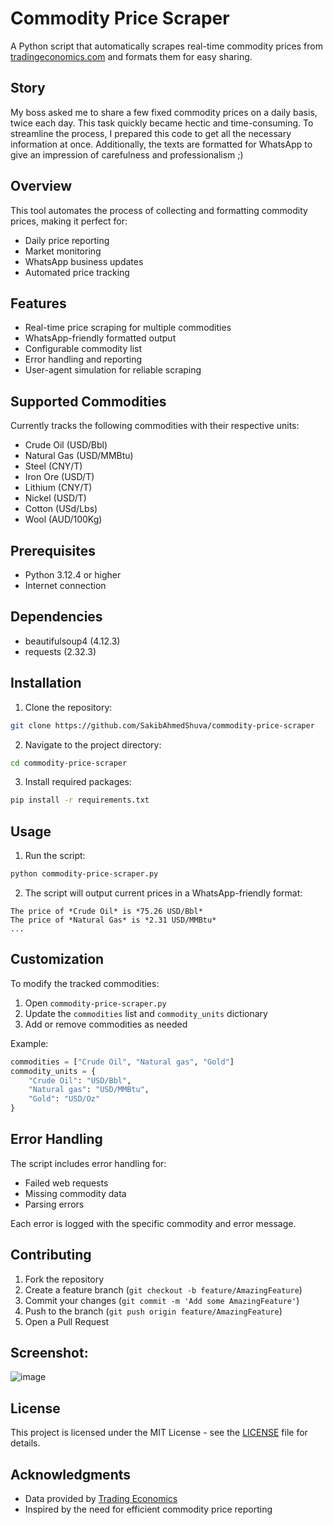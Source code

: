 # Commodity Price Scraper

A Python script that automatically scrapes real-time commodity prices from [tradingeconomics.com](https://tradingeconomics.com/commodities) and formats them for easy sharing.

## Story

My boss asked me to share a few fixed commodity prices on a daily basis, twice each day. This task quickly became hectic and time-consuming. To streamline the process, I prepared this code to get all the necessary information at once. Additionally, the texts are formatted for WhatsApp to give an impression of carefulness and professionalism ;)

## Overview

This tool automates the process of collecting and formatting commodity prices, making it perfect for:
- Daily price reporting
- Market monitoring
- WhatsApp business updates
- Automated price tracking

## Features

- Real-time price scraping for multiple commodities
- WhatsApp-friendly formatted output
- Configurable commodity list
- Error handling and reporting
- User-agent simulation for reliable scraping

## Supported Commodities

Currently tracks the following commodities with their respective units:
- Crude Oil (USD/Bbl)
- Natural Gas (USD/MMBtu)
- Steel (CNY/T)
- Iron Ore (USD/T)
- Lithium (CNY/T)
- Nickel (USD/T)
- Cotton (USd/Lbs)
- Wool (AUD/100Kg)

## Prerequisites

- Python 3.12.4 or higher
- Internet connection

## Dependencies

- beautifulsoup4 (4.12.3)
- requests (2.32.3)

## Installation

1. Clone the repository:
```sh
git clone https://github.com/SakibAhmedShuva/commodity-price-scraper
```

2. Navigate to the project directory:
```sh
cd commodity-price-scraper
```

3. Install required packages:
```sh
pip install -r requirements.txt
```

## Usage

1. Run the script:
```sh
python commodity-price-scraper.py
```

2. The script will output current prices in a WhatsApp-friendly format:
```
The price of *Crude Oil* is *75.26 USD/Bbl*
The price of *Natural Gas* is *2.31 USD/MMBtu*
...
```

## Customization

To modify the tracked commodities:

1. Open `commodity-price-scraper.py`
2. Update the `commodities` list and `commodity_units` dictionary
3. Add or remove commodities as needed

Example:
```python
commodities = ["Crude Oil", "Natural gas", "Gold"]
commodity_units = {
    "Crude Oil": "USD/Bbl",
    "Natural gas": "USD/MMBtu",
    "Gold": "USD/Oz"
}
```

## Error Handling

The script includes error handling for:
- Failed web requests
- Missing commodity data
- Parsing errors

Each error is logged with the specific commodity and error message.

## Contributing

1. Fork the repository
2. Create a feature branch (`git checkout -b feature/AmazingFeature`)
3. Commit your changes (`git commit -m 'Add some AmazingFeature'`)
4. Push to the branch (`git push origin feature/AmazingFeature`)
5. Open a Pull Request

## Screenshot:
![image](https://github.com/SakibAhmedShuva/commodity-price-scraper/assets/126283947/2bfbd34b-5bee-451f-9cb0-d86c7a2386f8)

## License

This project is licensed under the MIT License - see the [LICENSE](LICENSE) file for details.

## Acknowledgments

- Data provided by [Trading Economics](https://tradingeconomics.com)
- Inspired by the need for efficient commodity price reporting
